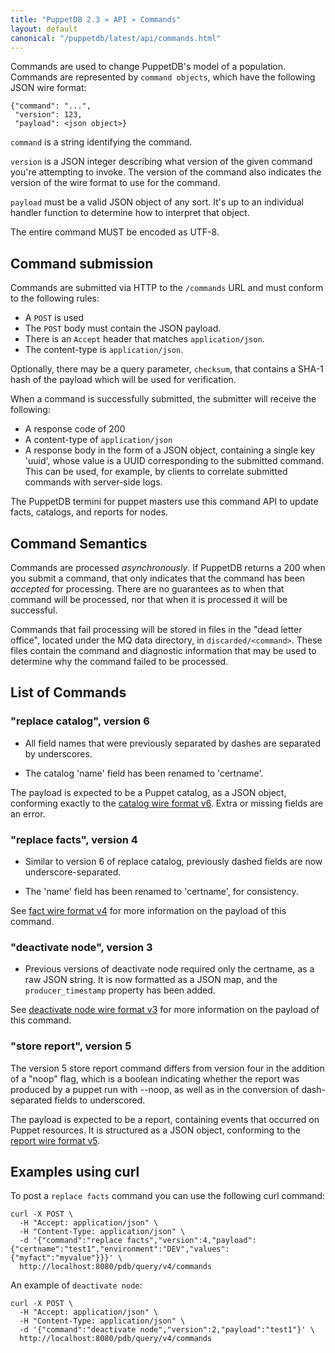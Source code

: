 ```yaml
---
title: "PuppetDB 2.3 » API » Commands"
layout: default
canonical: "/puppetdb/latest/api/commands.html"
---
```


[factsv4]: ./wire_format/facts_format_v4.html
[catalogv6]: ./wire_format/catalog_format_v6.html
[reportv5]: ./wire_format/report_format_v5.html
[deactivatev3]: ./wire_format/deactivate_node_format_v3.html

Commands are used to change PuppetDB's
model of a population. Commands are represented by `command objects`,
which have the following JSON wire format:

    {"command": "...",
     "version": 123,
     "payload": <json object>}

`command` is a string identifying the command.

`version` is a JSON integer describing what version of the given
command you're attempting to invoke. The version of the command
also indicates the version of the wire format to use for the command.

`payload` must be a valid JSON object of any sort. It's up to an
individual handler function to determine how to interpret that object.

The entire command MUST be encoded as UTF-8.

## Command submission

Commands are submitted via HTTP to the `/commands` URL and must
conform to the following rules:

* A `POST` is used
* The `POST` body must contain the JSON payload.
* There is an `Accept` header that matches `application/json`.
* The content-type is `application/json`.

Optionally, there may be a query parameter, `checksum`, that contains a SHA-1 hash of
the payload which will be used for verification.

When a command is successfully submitted, the submitter will
receive the following:

* A response code of 200
* A content-type of `application/json`
* A response body in the form of a JSON object, containing a single key 'uuid', whose
  value is a UUID corresponding to the submitted command. This can be used, for example, by
  clients to correlate submitted commands with server-side logs.

The PuppetDB termini for puppet masters use this command API to update facts, catalogs, and reports for nodes.

## Command Semantics

Commands are processed _asynchronously_. If PuppetDB returns a 200
when you submit a command, that only indicates that the command has
been _accepted_ for processing. There are no guarantees as to when
that command will be processed, nor that when it is processed it will
be successful.

Commands that fail processing will be stored in files in the "dead
letter office", located under the MQ data directory, in
`discarded/<command>`. These files contain the command and diagnostic
information that may be used to determine why the command failed to be
processed.

## List of Commands

### "replace catalog", version 6

* All field names that were previously separated by dashes are
  separated by underscores.

* The catalog 'name' field has been renamed to 'certname'.

The payload is expected to be a Puppet catalog, as a JSON object,
conforming exactly to the [catalog wire format v6][catalogv6]. Extra
or missing fields are an error.

### "replace facts", version 4

* Similar to version 6 of replace catalog, previously dashed fields are now
  underscore-separated.

* The 'name' field has been renamed to 'certname', for consistency. 

See [fact wire format v4][factsv4] for more information on the
payload of this command.

### "deactivate node", version 3

* Previous versions of deactivate node required only the certname, as a raw JSON
  string. It is now formatted as a JSON map, and the `producer_timestamp`
  property has been added.

See [deactivate node wire format v3][deactivatev3] for more information on the
payload of this command.

### "store report", version 5

The version 5 store report command differs from version four in the addition of
a "noop" flag, which is a boolean indicating whether the report was produced by
a puppet run with --noop, as well as in the conversion of dash-separated fields to
underscored.

The payload is expected to be a report, containing events that occurred on Puppet
resources.  It is structured as a JSON object, conforming to the
[report wire format v5][reportv5].

## Examples using curl

To post a `replace facts` command you can use the following curl command:

    curl -X POST \
      -H "Accept: application/json" \
      -H "Content-Type: application/json" \
      -d '{"command":"replace facts","version":4,"payload":{"certname":"test1","environment":"DEV","values":{"myfact":"myvalue"}}}' \
      http://localhost:8080/pdb/query/v4/commands

An example of `deactivate node`:

    curl -X POST \
      -H "Accept: application/json" \
      -H "Content-Type: application/json" \
      -d '{"command":"deactivate node","version":2,"payload":"test1"}' \
      http://localhost:8080/pdb/query/v4/commands
